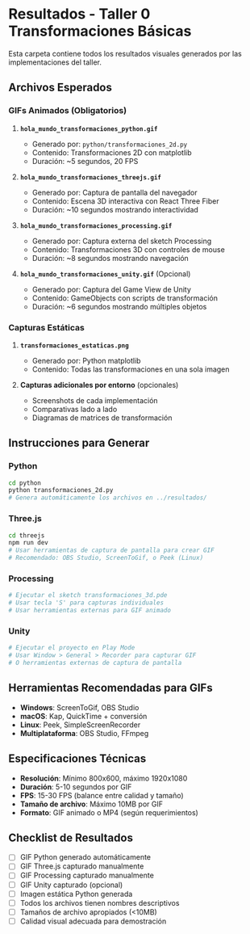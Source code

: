 # Resultados - Taller 0 Transformaciones Básicas

Esta carpeta contiene todos los resultados visuales generados por las implementaciones del taller.

## Archivos Esperados

### GIFs Animados (Obligatorios)

1. **`hola_mundo_transformaciones_python.gif`**
   - Generado por: `python/transformaciones_2d.py`
   - Contenido: Transformaciones 2D con matplotlib
   - Duración: ~5 segundos, 20 FPS

2. **`hola_mundo_transformaciones_threejs.gif`**
   - Generado por: Captura de pantalla del navegador
   - Contenido: Escena 3D interactiva con React Three Fiber
   - Duración: ~10 segundos mostrando interactividad

3. **`hola_mundo_transformaciones_processing.gif`**
   - Generado por: Captura externa del sketch Processing
   - Contenido: Transformaciones 3D con controles de mouse
   - Duración: ~8 segundos mostrando navegación

4. **`hola_mundo_transformaciones_unity.gif`** (Opcional)
   - Generado por: Captura del Game View de Unity
   - Contenido: GameObjects con scripts de transformación
   - Duración: ~6 segundos mostrando múltiples objetos

### Capturas Estáticas

1. **`transformaciones_estaticas.png`**
   - Generado por: Python matplotlib
   - Contenido: Todas las transformaciones en una sola imagen

2. **Capturas adicionales por entorno** (opcionales)
   - Screenshots de cada implementación
   - Comparativas lado a lado
   - Diagramas de matrices de transformación

## Instrucciones para Generar

### Python
```bash
cd python
python transformaciones_2d.py
# Genera automáticamente los archivos en ../resultados/
```

### Three.js
```bash
cd threejs
npm run dev
# Usar herramientas de captura de pantalla para crear GIF
# Recomendado: OBS Studio, ScreenToGif, o Peek (Linux)
```

### Processing
```bash
# Ejecutar el sketch transformaciones_3d.pde
# Usar tecla 'S' para capturas individuales
# Usar herramientas externas para GIF animado
```

### Unity
```bash
# Ejecutar el proyecto en Play Mode
# Usar Window > General > Recorder para capturar GIF
# O herramientas externas de captura de pantalla
```

## Herramientas Recomendadas para GIFs

- **Windows**: ScreenToGif, OBS Studio
- **macOS**: Kap, QuickTime + conversión
- **Linux**: Peek, SimpleScreenRecorder
- **Multiplataforma**: OBS Studio, FFmpeg

## Especificaciones Técnicas

- **Resolución**: Mínimo 800x600, máximo 1920x1080
- **Duración**: 5-10 segundos por GIF
- **FPS**: 15-30 FPS (balance entre calidad y tamaño)
- **Tamaño de archivo**: Máximo 10MB por GIF
- **Formato**: GIF animado o MP4 (según requerimientos)

## Checklist de Resultados

- [ ] GIF Python generado automáticamente
- [ ] GIF Three.js capturado manualmente
- [ ] GIF Processing capturado manualmente  
- [ ] GIF Unity capturado (opcional)
- [ ] Imagen estática Python generada
- [ ] Todos los archivos tienen nombres descriptivos
- [ ] Tamaños de archivo apropiados (<10MB)
- [ ] Calidad visual adecuada para demostración
